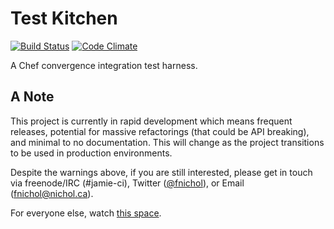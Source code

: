 # Test Kitchen

[![Build Status](https://secure.travis-ci.org/opscode/test-kitchen.png)](https://travis-ci.org/opscode/test-kitchen)
[![Code Climate](https://codeclimate.com/badge.png)](https://codeclimate.com/github/opscode/test-kitchen)

A Chef convergence integration test harness.

## A Note

This project is currently in rapid development which means frequent releases,
potential for massive refactorings (that could be API breaking), and minimal
to no documentation. This will change as the project transitions to be used in
production environments.

Despite the warnings above, if you are still interested, please get in touch
via freenode/IRC (#jamie-ci),
Twitter ([@fnichol](https://twitter.com/fnichol)),
or Email ([fnichol@nichol.ca](mailto:fnichol@nichol.ca)).

For everyone else, watch [this space](https://github.com/opscode/test-kitchen).
